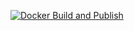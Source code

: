 [![Docker Build and Publish](https://github.com/PurpleDxD/manga-downloader/actions/workflows/docker-publish.yml/badge.svg)](https://github.com/PurpleDxD/manga-downloader/actions/workflows/docker-publish.yml)
